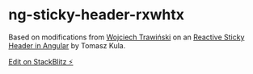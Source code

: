 # ng-sticky-header-rxwhtx

Based on modifications from [Wojciech Trawiński](https://medium.com/@wojtrawi/hi-782ee63d2f29) on an [Reactive Sticky Header in Angular](https://netbasal.com/reactive-sticky-header-in-angular-12dbffb3f1d3) by Tomasz Kula.

[Edit on StackBlitz ⚡️](https://stackblitz.com/edit/ng-sticky-header-rxwhtx)
